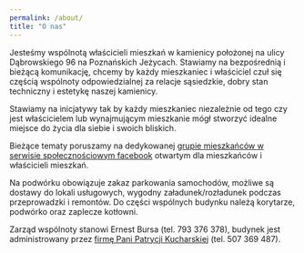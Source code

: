 ```yaml
---
permalink: /about/
title: "O nas"
---
```

Jesteśmy wspólnotą właścicieli mieszkań w kamienicy położonej na ulicy Dąbrowskiego 96 na Poznańskich Jeżycach. Stawiamy na bezpośrednią i bieżącą komunikację, chcemy by każdy mieszkaniec i właściciel czuł się częścią wspólnoty odpowiedzialnej za relacje sąsiedzkie, dobry stan techniczny i estetykę naszej kamienicy.

Stawiamy na inicjatywy tak by każdy mieszkaniec niezależnie od tego czy jest właścicielem lub wynajmującym mieszkanie mógł stworzyć idealne miejsce do życia dla siebie i swoich bliskich. 

Bieżące tematy poruszamy na dedykowanej [grupie mieszkańców w serwisie społecznościowym facebook](http://bit.ly/dabrowskiego) otwartym dla mieszkańców i właścicieli mieszkań.

Na podwórku obowiązuje zakaz parkowania samochodów, możliwe są dostawy do lokali usługowych, wygodny załadunek/rozładunek podczas przeprowadzki i remontów. Do części wspólnych budynku należą korytarze, podwórko oraz zaplecze kotłowni.

Zarząd wspólnoty stanowi Ernest Bursa (tel. 793 376 378), budynek jest administrowany przez [firmę Pani Patrycji Kucharskiej](http://nieruchomoscipk.pl) (tel. 507 369 487).